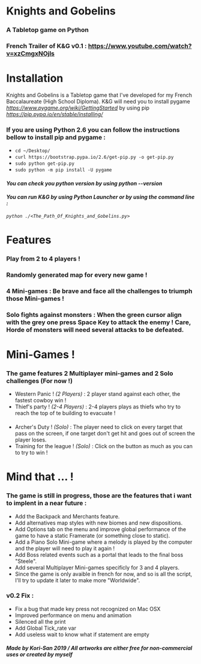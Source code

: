 # Knights and Gobelins
### A Tabletop game on Python
### French Trailer of K&G v0.1 : https://www.youtube.com/watch?v=xzCmgxNOjls

# Installation
Knights and Gobelins is a Tabletop game that I've developed for my French Baccalaureate (High School Diploma).
K&G will need you to install pygame _https://www.pygame.org/wiki/GettingStarted_ by using pip _https://pip.pypa.io/en/stable/installing/_

### If you are using Python 2.6 you can follow the instructions bellow to install pip and pygame :

- `cd ~/Desktop/ `
- `curl https://bootstrap.pypa.io/2.6/get-pip.py -o get-pip.py `
- `sudo python get-pip.py `
- `sudo python -m pip install -U pygame`

#### _You can check you python version by using python --version_
#### _You can run K&G by using Python Launcher or by using the command line :_ 
_`python ./<The_Path_Of_Knights_and_Gobelins.py>`_

# Features
### Play from 2 to 4 players !
### Randomly generated map for every new game ! 
### 4 Mini-games : Be brave and face all the challenges to triumph those Mini-games !
### Solo fights against monsters : When the green cursor align with the grey one press Space Key to attack the enemy ! Care, Horde of monsters will need several attacks to be defeated.

# Mini-Games !
### The game features 2 Multiplayer mini-games and 2 Solo challenges (For now !)
- Western Panic ! _(2 Players)_ : 2 player stand against each other, the fastest cowboy win ! 
- Thief's party ! _(2-4 Players)_ : 2-4 players plays as thiefs who try to reach the top of te building to evacuate !
####
- Archer's Duty ! _(Solo)_ : The player need to click on every target that pass on the screen, if one target don't get hit and goes out of screen the player loses.
- Training for the league ! _(Solo)_ : Click on the button as much as you can to try to win !

# Mind that ... !
### The game is still in progress, those are the features that i want to implent in a near future :
- Add the Backpack and Merchants feature.
- Add alternatives map styles with new biomes and new dispositions.
- Add Options tab on the menu and improve global performance of the game to have a static Framerate (or something close to static).
- Add a Piano Solo Mini-game where a melody is played by the computer and the player will need to play it again !
- Add Boss related events such as a portal that leads to the final boss "Steele".
- Add several Multiplayer Mini-games specificly for 3 and 4 players.
- Since the game is only avaible in french for now, and so is all the script, I'll try to update it later to make more "Worldwide".

### v0.2 Fix :
- Fix a bug that made key press not recognized on Mac OSX
- Improved performance on menu and animation
- Silenced all the print 
- Add Global Tick_rate var
- Add useless wait to know what if statement are empty

#### *Made by Kori-San 2019 / All artworks are either free for non-commercial uses or created by myself*
